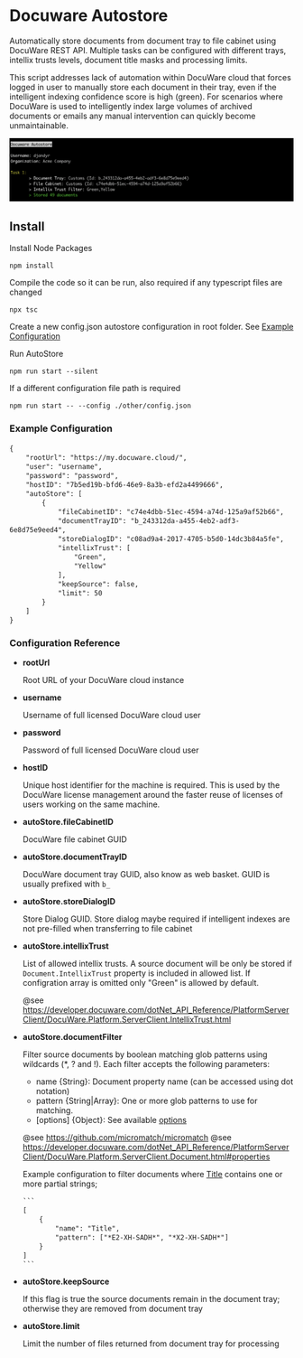 # Docuware Autostore

Automatically store documents from document tray to file cabinet using DocuWare REST API. Multiple tasks can be configured with different trays, intellix trusts levels, document title masks and processing limits.

This script addresses lack of automation within DocuWare cloud that forces logged in user to manually store each document in their tray, even if the intelligent indexing confidence score is high (green). For scenarios where DocuWare is used to intelligently index large volumes of archived documents or emails any manual intervention can quickly become unmaintainable.

![DocuWare AutoStore](docuware-autostore.png)

## Install

Install Node Packages

```
npm install
```

Compile the code so it can be run, also required if any typescript files are changed

```
npx tsc
```

Create a new config.json autostore configuration in root folder. See [Example Configuration](#example-configuration)

Run AutoStore

```
npm run start --silent
```

If a different configuration file path is required

```
npm run start -- --config ./other/config.json
```

### Example Configuration

```
{
    "rootUrl": "https://my.docuware.cloud/",
    "user": "username",
    "password": "password",
    "hostID": "7b5ed19b-bfd6-46e9-8a3b-efd2a4499666",
    "autoStore": [
        {
            "fileCabinetID": "c74e4dbb-51ec-4594-a74d-125a9af52b66",
            "documentTrayID": "b_243312da-a455-4eb2-adf3-6e8d75e9eed4",
            "storeDialogID": "c08ad9a4-2017-4705-b5d0-14dc3b84a5fe",
            "intellixTrust": [
                "Green",
                "Yellow"
            ],
            "keepSource": false,
            "limit": 50
        }
    ]
}
```

### Configuration Reference

* __rootUrl__

    Root URL of your DocuWare cloud instance

* __username__

    Username of full licensed DocuWare cloud user

* __password__

   Password of full licensed DocuWare cloud user    

* __hostID__

    Unique host identifier for the machine is required. This is used by the DocuWare license management around the faster reuse of licenses of users working on the same machine.

* __autoStore.fileCabinetID__

    DocuWare file cabinet GUID

* __autoStore.documentTrayID__

    DocuWare document tray GUID, also know as web basket. GUID is usually prefixed with `b_`
>
* __autoStore.storeDialogID__

    Store Dialog GUID. Store dialog maybe required if intelligent indexes are not pre-filled when transferring to file cabinet

* __autoStore.intellixTrust__    

   List of allowed intellix trusts. A source document will be only be stored if `Document.IntellixTrust` property is included in allowed list. If configration array is omitted only "Green" is allowed by default.

   @see https://developer.docuware.com/dotNet_API_Reference/PlatformServerClient/DocuWare.Platform.ServerClient.IntellixTrust.html

* __autoStore.documentFilter__    
   
   Filter source documents by boolean matching glob patterns using wildcards (*, ? and !). Each filter accepts the following parameters:
   
   * name {String}: Document property name (can be accessed using dot notation)
   * pattern {String|Array}: One or more glob patterns to use for matching.
   * [options] {Object}: See available [options](https://github.com/micromatch/micromatch#options)

   @see https://github.com/micromatch/micromatch
   @see https://developer.docuware.com/dotNet_API_Reference/PlatformServerClient/DocuWare.Platform.ServerClient.Document.html#properties
   
   Example configuration to filter documents where [Title](https://developer.docuware.com/dotNet_API_Reference/PlatformServerClient/DocuWare.Platform.ServerClient.Document.html#DocuWare_Platform_ServerClient_Document_Title) contains one or more partial strings;

      ```
      [
          {
              "name": "Title", 
              "pattern": ["*E2-XH-SADH*", "*X2-XH-SADH*"]
          }
      ]
      ```       

* __autoStore.keepSource__    

    If this flag is true the source documents remain in the document tray; otherwise they are removed from document tray

* __autoStore.limit__ 

    Limit the number of files returned from document tray for processing
